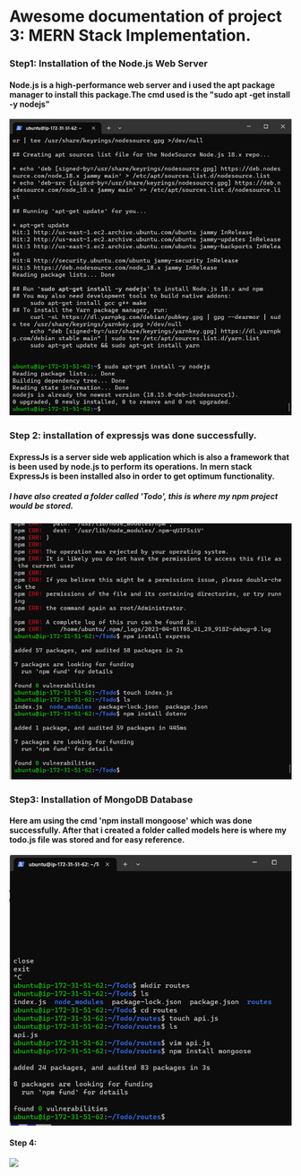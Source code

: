 # Awesome documentation of project 3: MERN Stack Implementation.

### Step1: Installation of the Node.js Web Server 
#### Node.js is a high-performance web server and i used the apt package manager to install this package.The cmd used is the "sudo apt -get install -y nodejs"

 ![installation of nodejs](./Images/NodeJs_installed_successfully.png "successful installation of nodejs")

### Step 2: installation of expressjs was done successfully.

#### ExpressJs is a server side web application which is also a framework that is been used by node.js to perform its operations. In mern stack ExpressJs is been installed also in order to get optimum functionality.

##### I have also created a folder called 'Todo', this is where my npm project would be stored.

 ![ExpressJs installed successfully.](./Images/installed_expreess%26dotenv_into_Todo.png "")


### Step3: Installation of MongoDB Database

#### Here am using the cmd 'npm install mongoose' which was done successfully. After that i created a folder called models here is where my todo.js file was stored and for easy reference.

 ![installation of mongoDB](./Images/mongodb_installed_successfully.png "mongoDB installed & model folder created")

 #### Step 4: 



 ![](./Images/ "")